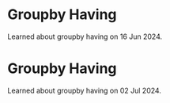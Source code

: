 # Groupby Having
Learned about groupby having on 16 Jun 2024.

# Groupby Having
Learned about groupby having on 02 Jul 2024.

